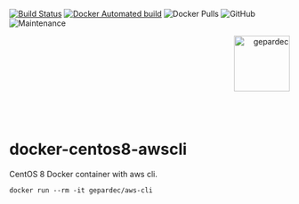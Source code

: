 [![Build Status](https://travis-ci.com/gepardec/docker-centos8-awscli.svg?branch=master)](https://travis-ci.com/gepardec/docker-centos8-awscli)
[![Docker Automated build](https://img.shields.io/docker/automated/gepardec/docker-centos8-awscli.svg?maxAge=2592000)](https://hub.docker.com/r/gepardec/docker-centos8-awscli/)
![Docker Pulls](https://img.shields.io/docker/pulls/gepardec/docker-centos8-awscli)
![GitHub](https://img.shields.io/github/license/gepardec/docker-centos8-awscli)
![Maintenance](https://img.shields.io/maintenance/yes/2019)
<p align="right">
<img alt="gepardec" width=100px src="https://github.com/Gepardec/docker-centos8-awscli/raw/master/.images/gepardec.png">
</p>
<br>
<br>

# docker-centos8-awscli

CentOS 8 Docker container with aws cli.

```
docker run --rm -it gepardec/aws-cli
```
